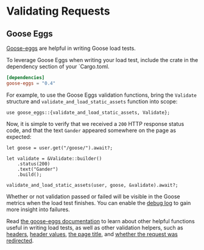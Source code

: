 # Validating Requests

## Goose Eggs
[Goose-eggs](https://github.com/tag1consulting/goose-eggs) are helpful in writing Goose load tests.

To leverage Goose Eggs when writing your load test, include the crate in the dependency section of your `Cargo.toml.

```toml
[dependencies]
goose-eggs = "0.4"
```

For example, to use the Goose Eggs validation functions, bring the `Validate` structure and `validate_and_load_static_assets` function into scope:
```rust,ignore
use goose_eggs::{validate_and_load_static_assets, Validate};
```

Now, it is simple to verify that we received a `200` HTTP response status code, and that the text `Gander` appeared somewhere on the page as expected:

```rust,ignore
let goose = user.get("/goose/").await?;

let validate = &Validate::builder()
    .status(200)
    .text("Gander")
    .build();

validate_and_load_static_assets(user, goose, &validate).await?;
```

Whether or not validation passed or failed will be visible in the Goose metrics when the load test finishes. You can enable the [debug log](https://book.goose.rs/logging/debug.html) to gain more insight into failures.

Read [the goose-eggs documentation](https://docs.rs/goose-eggs/latest/goose_eggs) to learn about other helpful functions useful in writing load tests, as well as other validation helpers, such as [headers](https://docs.rs/goose-eggs/latest/goose_eggs/struct.ValidateBuilder.html#method.header), [header values](https://docs.rs/goose-eggs/latest/goose_eggs/struct.ValidateBuilder.html#method.header_value), [the page title](https://docs.rs/goose-eggs/latest/goose_eggs/struct.ValidateBuilder.html#method.title), and [whether the request was redirected](https://docs.rs/goose-eggs/latest/goose_eggs/struct.ValidateBuilder.html#method.redirect).
